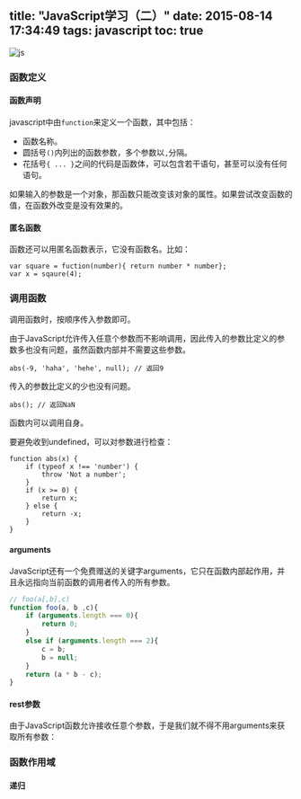 title: "JavaScript学习（二）"
date: 2015-08-14 17:34:49
tags: javascript
toc: true
---
![js](/img/js2.png)

### 函数定义

#### 函数声明

javascript中由`function`来定义一个函数，其中包括：

* 函数名称。
* 圆括号`()`内列出的函数参数，多个参数以`,`分隔。
* 花括号`{ ... }`之间的代码是函数体，可以包含若干语句，甚至可以没有任何语句。

如果输入的参数是一个对象，那函数只能改变该对象的属性。如果尝试改变函数的值，在函数外改变是没有效果的。

<!--more-->

#### 匿名函数

函数还可以用匿名函数表示，它没有函数名。比如：

```javacript
var square = fuction(number){ return number * number};
var x = sqaure(4);
```
### 调用函数

调用函数时，按顺序传入参数即可。

由于JavaScript允许传入任意个参数而不影响调用，因此传入的参数比定义的参数多也没有问题，虽然函数内部并不需要这些参数。

	abs(-9, 'haha', 'hehe', null); // 返回9

传入的参数比定义的少也没有问题。

	abs(); // 返回NaN


函数内可以调用自身。

要避免收到undefined，可以对参数进行检查：
 
```
function abs(x) {
    if (typeof x !== 'number') {
        throw 'Not a number';
    }
    if (x >= 0) {
        return x;  
    } else {
        return -x;
    }
}
```

#### arguments
JavaScript还有一个免费赠送的关键字arguments，它只在函数内部起作用，并且永远指向当前函数的调用者传入的所有参数。

```javascript
// foo(a[,b],c)
function foo(a, b ,c){
    if (arguments.length === 0){
        return 0;
    }
    else if (arguments.length === 2){
        c = b;
        b = null;
    }
    return (a * b - c);
}
```
#### rest参数
由于JavaScript函数允许接收任意个参数，于是我们就不得不用arguments来获取所有参数：

### 函数作用域 

#### 递归


